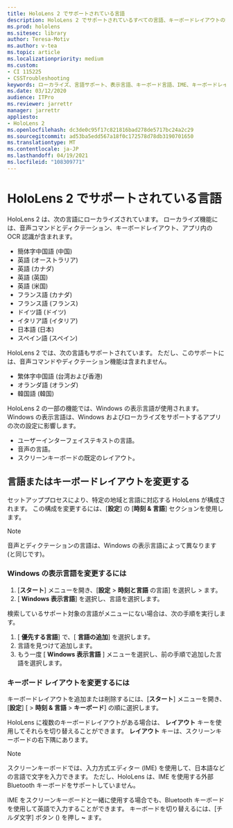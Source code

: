 ```yaml
---
title: HoloLens 2 でサポートされている言語
description: HoloLens 2 でサポートされているすべての言語、キーボードレイアウトの変更、および Windows 表示言語の更新について説明します。
ms.prod: hololens
ms.sitesec: library
author: Teresa-Motiv
ms.author: v-tea
ms.topic: article
ms.localizationpriority: medium
ms.custom:
- CI 115225
- CSSTroubleshooting
keywords: ローカライズ、言語サポート、表示言語、キーボード言語、IME、キーボードレイアウト
ms.date: 03/12/2020
audience: ITPro
ms.reviewer: jarrettr
manager: jarrettr
appliesto:
- HoloLens 2
ms.openlocfilehash: dc3de0c95f17c821816bad278de5717bc24a2c29
ms.sourcegitcommit: ad53ba5edd567a18f0c172578d78db3190701650
ms.translationtype: MT
ms.contentlocale: ja-JP
ms.lasthandoff: 04/19/2021
ms.locfileid: "108309771"
---
```

# <a name="supported-languages-for-hololens-2"></a>HoloLens 2 でサポートされている言語

HoloLens 2 は、次の言語にローカライズされています。 ローカライズ機能には、音声コマンドとディクテーション、キーボードレイアウト、アプリ内の OCR 認識が含まれます。

- 簡体字中国語 (中国)
- 英語 (オーストラリア)
- 英語 (カナダ)
- 英語 (英国)
- 英語 (米国)
- フランス語 (カナダ)
- フランス語 (フランス)
- ドイツ語 (ドイツ)
- イタリア語 (イタリア)
- 日本語 (日本)
- スペイン語 (スペイン)

HoloLens 2 では、次の言語もサポートされています。 ただし、このサポートには、音声コマンドやディクテーション機能は含まれません。

- 繁体字中国語 (台湾および香港)
- オランダ語 (オランダ)
- 韓国語 (韓国)

HoloLens 2 の一部の機能では、Windows の表示言語が使用されます。 Windows の表示言語は、Windows およびローカライズをサポートするアプリの次の設定に影響します。

- ユーザーインターフェイステキストの言語。
- 音声の言語。
- スクリーンキーボードの既定のレイアウト。

## <a name="change-the-language-or-keyboard-layout"></a>言語またはキーボードレイアウトを変更する

セットアッププロセスにより、特定の地域と言語に対応する HoloLens が構成されます。 この構成を変更するには、[**設定**] の [**時刻 & 言語**] セクションを使用します。

> [!NOTE]  
> 音声とディクテーションの言語は、Windows の表示言語によって異なります (と同じです)。

### <a name="to-change-the-windows-display-language"></a>Windows の表示言語を変更するには

1. [**スタート**] メニューを開き、[**設定**  >  **時刻と言語** の言語] を選択し  >  ます。
2. [ **Windows 表示言語**] を選択し、言語を選択します。  

検索しているサポート対象の言語がメニューにない場合は、次の手順を実行します。  

1. [ **優先する言語**] で、[ **言語の追加**] を選択します。
2. 言語を見つけて追加します。
3. もう一度 [ **Windows 表示言語** ] メニューを選択し、前の手順で追加した言語を選択します。

### <a name="to-change-the-keyboard-layout"></a>キーボード レイアウトを変更するには

キーボードレイアウトを追加または削除するには、[**スタート**] メニューを開き、[**設定**] [  >  **時刻 & 言語**  >  **キーボード**] の順に選択します。

HoloLens に複数のキーボードレイアウトがある場合は、 **レイアウト** キーを使用してそれらを切り替えることができます。 **レイアウト** キーは、スクリーンキーボードの右下隅にあります。

> [!NOTE]  
> スクリーンキーボードでは、入力方式エディター (IME) を使用して、日本語などの言語で文字を入力できます。 ただし、HoloLens は、IME を使用する外部 Bluetooth キーボードをサポートしていません。
>  
> IME をスクリーンキーボードと一緒に使用する場合でも、Bluetooth キーボードを使用して英語で入力することができます。 キーボードを切り替えるには、[チルダ文字] ボタン () を押し **~** ます。
